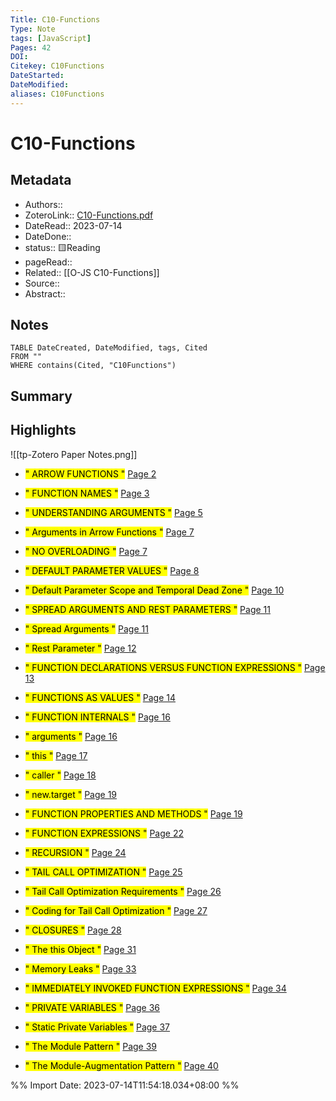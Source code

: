 ```yaml
---
Title: C10-Functions
Type: Note
tags: [JavaScript] 
Pages: 42
DOI: 
Citekey: C10Functions
DateStarted: 
DateModified: 
aliases: C10Functions
---
```

# C10-Functions
## Metadata
- Authors::  
- ZoteroLink:: [C10-Functions.pdf](zotero://select/library/items/FSJLWF7Z)
- DateRead:: 2023-07-14
- DateDone::
- status:: 🟨Reading
- pageRead::
- Related:: [[O-JS C10-Functions]]
- Source:: 
- Abstract:: 

## Notes
```dataview
TABLE DateCreated, DateModified, tags, Cited
FROM ""
WHERE contains(Cited, "C10Functions")
```
## Summary

## Highlights
![[tp-Zotero Paper Notes.png]]
- <mark class="hltr-gray ">" ARROW FUNCTIONS "</mark> [Page 2 ]( zotero://open-pdf/library/items/FSJLWF7Z?page=2&annotation=A7L27JQ4)

- <mark class="hltr-gray ">" FUNCTION NAMES "</mark> [Page 3 ]( zotero://open-pdf/library/items/FSJLWF7Z?page=3&annotation=2CIQZYIA)

- <mark class="hltr-gray ">" UNDERSTANDING ARGUMENTS "</mark> [Page 5 ]( zotero://open-pdf/library/items/FSJLWF7Z?page=5&annotation=L8RPCQRQ)

- <mark class="hltr-gray ">" Arguments in Arrow Functions "</mark> [Page 7 ]( zotero://open-pdf/library/items/FSJLWF7Z?page=7&annotation=2MXFZNM5)

- <mark class="hltr-gray ">" NO OVERLOADING "</mark> [Page 7 ]( zotero://open-pdf/library/items/FSJLWF7Z?page=7&annotation=4GK8UE4P)

- <mark class="hltr-gray ">" DEFAULT PARAMETER VALUES "</mark> [Page 8 ]( zotero://open-pdf/library/items/FSJLWF7Z?page=8&annotation=ZAMVNDAJ)

- <mark class="hltr-gray ">" Default Parameter Scope and Temporal Dead Zone "</mark> [Page 10 ]( zotero://open-pdf/library/items/FSJLWF7Z?page=10&annotation=CT274FLM)

- <mark class="hltr-gray ">" SPREAD ARGUMENTS AND REST PARAMETERS "</mark> [Page 11 ]( zotero://open-pdf/library/items/FSJLWF7Z?page=11&annotation=YLGFN8C5)

- <mark class="hltr-gray ">" Spread Arguments "</mark> [Page 11 ]( zotero://open-pdf/library/items/FSJLWF7Z?page=11&annotation=YHG9BZXH)

- <mark class="hltr-gray ">" Rest Parameter "</mark> [Page 12 ]( zotero://open-pdf/library/items/FSJLWF7Z?page=12&annotation=79QRP7LU)

- <mark class="hltr-gray ">" FUNCTION DECLARATIONS VERSUS FUNCTION EXPRESSIONS "</mark> [Page 13 ]( zotero://open-pdf/library/items/FSJLWF7Z?page=13&annotation=TMMRD67B)

- <mark class="hltr-gray ">" FUNCTIONS AS VALUES "</mark> [Page 14 ]( zotero://open-pdf/library/items/FSJLWF7Z?page=14&annotation=J7FA4CUU)

- <mark class="hltr-gray ">" FUNCTION INTERNALS "</mark> [Page 16 ]( zotero://open-pdf/library/items/FSJLWF7Z?page=16&annotation=NHEWTT8D)

- <mark class="hltr-gray ">" arguments "</mark> [Page 16 ]( zotero://open-pdf/library/items/FSJLWF7Z?page=16&annotation=KDDTJ7IM)

- <mark class="hltr-gray ">" this "</mark> [Page 17 ]( zotero://open-pdf/library/items/FSJLWF7Z?page=17&annotation=3FGRNDBW)

- <mark class="hltr-gray ">" caller "</mark> [Page 18 ]( zotero://open-pdf/library/items/FSJLWF7Z?page=18&annotation=TYZBY7PZ)

- <mark class="hltr-gray ">" new.target "</mark> [Page 19 ]( zotero://open-pdf/library/items/FSJLWF7Z?page=19&annotation=VCJUCI25)

- <mark class="hltr-gray ">" FUNCTION PROPERTIES AND METHODS "</mark> [Page 19 ]( zotero://open-pdf/library/items/FSJLWF7Z?page=19&annotation=RSKHZS79)

- <mark class="hltr-gray ">" FUNCTION EXPRESSIONS "</mark> [Page 22 ]( zotero://open-pdf/library/items/FSJLWF7Z?page=22&annotation=DNPTZJFG)

- <mark class="hltr-gray ">" RECURSION "</mark> [Page 24 ]( zotero://open-pdf/library/items/FSJLWF7Z?page=24&annotation=VPQH2NMJ)

- <mark class="hltr-gray ">" TAIL CALL OPTIMIZATION "</mark> [Page 25 ]( zotero://open-pdf/library/items/FSJLWF7Z?page=25&annotation=Y5AUL6MK)

- <mark class="hltr-gray ">" Tail Call Optimization Requirements "</mark> [Page 26 ]( zotero://open-pdf/library/items/FSJLWF7Z?page=26&annotation=L25PMNG6)

- <mark class="hltr-gray ">" Coding for Tail Call Optimization "</mark> [Page 27 ]( zotero://open-pdf/library/items/FSJLWF7Z?page=27&annotation=YEP2ES3G)

- <mark class="hltr-gray ">" CLOSURES "</mark> [Page 28 ]( zotero://open-pdf/library/items/FSJLWF7Z?page=28&annotation=VMJ358K3)

- <mark class="hltr-gray ">" The this Object "</mark> [Page 31 ]( zotero://open-pdf/library/items/FSJLWF7Z?page=31&annotation=QZQJN4FS)

- <mark class="hltr-gray ">" Memory Leaks "</mark> [Page 33 ]( zotero://open-pdf/library/items/FSJLWF7Z?page=33&annotation=I9AQKP8R)

- <mark class="hltr-gray ">" IMMEDIATELY INVOKED FUNCTION EXPRESSIONS "</mark> [Page 34 ]( zotero://open-pdf/library/items/FSJLWF7Z?page=34&annotation=9VHUVN8D)

- <mark class="hltr-gray ">" PRIVATE VARIABLES "</mark> [Page 36 ]( zotero://open-pdf/library/items/FSJLWF7Z?page=36&annotation=DANMWHAY)

- <mark class="hltr-gray ">" Static Private Variables "</mark> [Page 37 ]( zotero://open-pdf/library/items/FSJLWF7Z?page=37&annotation=I67YFCI8)

- <mark class="hltr-gray ">" The Module Pattern "</mark> [Page 39 ]( zotero://open-pdf/library/items/FSJLWF7Z?page=39&annotation=P3CILIS7)

- <mark class="hltr-gray ">" The Module-Augmentation Pattern "</mark> [Page 40 ]( zotero://open-pdf/library/items/FSJLWF7Z?page=40&annotation=5JHCZ23N)



%% Import Date: 2023-07-14T11:54:18.034+08:00 %%
